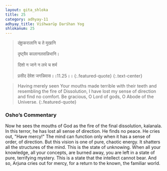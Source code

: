 ```yaml
---
layout: gita_shloka
title: 25
category: adhyay-11
adhyay_title: Viśhwarūp Darśhan Yog
shlokanum: 25
---
```


> दंष्ट्राकरालानि च ते मुखानि<br><br>दृष्ट्वैव कालानलसन्निभानि।<br><br>दिशो न जाने न लभे च शर्म<br><br>प्रसीद देवेश जगन्निवास।।11.25।।
{:.featured-quote}
{:.text-center}

> Having merely seen Your mouths made terrible with their teeth and resembling the fire of Dissolution, I have lost my sense of direction and find no comfort. Be gracious, O Lord of gods, O Abode of the Universe.
{:.featured-quote}

### Osho’s Commentary
Now he sees the mouths of God as the fire of the final dissolution, kalanala. In this terror, he has lost all sense of direction. He finds no peace. He cries out, "Have mercy!"
The mind can function only when it has a sense of order, of direction. But this vision is one of pure, chaotic energy. It shatters all the structures of the mind.
This is the state of unknowing. When all your knowledge, all your concepts, are burned away, you are left in a state of pure, terrifying mystery. This is a state that the intellect cannot bear. And so, Arjuna cries out for mercy, for a return to the known, the familiar world.
